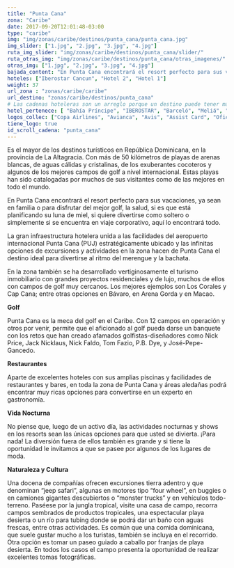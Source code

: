 ```yaml
---
title: "Punta Cana"
zona: "Caribe"
date: 2017-09-20T12:01:48-03:00
type: "caribe"
img: "img/zonas/caribe/destinos/punta_cana/punta_cana.jpg"
img_slider: ["1.jpg", "2.jpg", "3.jpg", "4.jpg"]
ruta_img_slider: "img/zonas/caribe/destinos/punta_cana/slider/"
ruta_otras_img: "img/zonas/caribe/destinos/punta_cana/otras_imagenes/"
otras_img: ["1.jpg", "2.jpg", "3.jpg", "4.jpg"]
bajada_content: "En Punta Cana encontrará el resort perfecto para sus vacaciones, ya sean en familia o para disfrutar del mejor golf, la salud, si es que está planificando su luna de miel, si quiere divertirse como soltero o simplemente si se encuentra en viaje corporativo, aquí lo encontrará todo."
hoteles: ["Iberostar Cancun", "Hotel 2", "Hotel 1"]
weight: 37
url_zona : "zonas/caribe/caribe"
url_destino: "zonas/caribe/destinos/punta_cana"
# Las cadenas hoteleras son un arreglo porque un destino puede tener mas de uno.
hotel_pertenece: [ "Bahía Príncipe", "IBEROSTAR", "Barceló", "Meliá", "Breathless", "Now", "Dreams", "Coming2", "Catalonia", "Blue Diamond", "Palladium", "Ocean", "Blue Travel" ]
logos_collec: ["Copa Airlines", "Avianca", "Avis", "Assist Card", "Oficina de Turismo República Dominicana"]
tiene_logo: true
id_scroll_cadena: "punta_cana"
---
```

Es el mayor de los destinos turísticos en República Dominicana, en la provincia de La Altagracia. Con más de 50 kilómetros de playas de arenas blancas, de aguas cálidas y cristalinas, de los exuberantes cocoteros y algunos de los mejores campos de golf a nivel internacional. Estas playas han sido catalogadas por muchos de sus visitantes como de las mejores en todo el mundo.

En Punta Cana encontrará el resort perfecto para sus vacaciones, ya sean en familia o para disfrutar del mejor golf, la salud, si es que está planificando su luna de miel, si quiere divertirse como soltero o simplemente si se encuentra en viaje corporativo, aquí lo encontrará todo.

La gran infraestructura hotelera unida a las facilidades del aeropuerto internacional Punta Cana (PUJ) estratégicamente ubicado y las infinitas opciones de excursiones y actividades en la zona hacen de Punta Cana el destino ideal para divertirse al ritmo del merengue y la bachata.

En la zona también se ha desarrollado vertiginosamente el turismo inmobiliario con grandes proyectos residenciales y de lujo, muchos de ellos con campos de golf muy cercanos. Los mejores ejemplos son Los Corales y Cap Cana; entre otras opciones en Bávaro, en Arena Gorda y en Macao.

**Golf**

Punta Cana es la meca del golf en el Caribe. Con 12 campos en operación y otros por venir, permite que el aficionado al golf pueda darse un banquete con los retos que han creado afamados golfistas-diseñadores como Nick Price, Jack Nicklaus, Nick Faldo, Tom Fazio, P.B. Dye, y José-Pepe-Gancedo.

**Restaurantes**

Aparte de excelentes hoteles con sus amplias piscinas y facilidades de restaurantes y bares, en toda la zona de Punta Cana y áreas aledañas podrá encontrar muy ricas opciones para convertirse en un experto en gastronomía.

**Vida Nocturna**

No piense que, luego de un activo día, las actividades nocturnas y shows en los resorts sean las únicas opciones para que usted se divierta. ¡Para nada! La diversión fuera de ellos también es grande y si tiene la oportunidad le invitamos a que se pasee por algunos de los lugares de moda.

**Naturaleza y Cultura**

Una docena de compañías ofrecen excursiones tierra adentro y que denominan “jeep safari”, algunas en motores tipo “four wheel”, en buggies o en camiones gigantes descubiertos o “monster trucks” y en vehículos todo-terreno. Paséese por la jungla tropical, visite una casa de campo, recorra campos sembrados de productos tropicales, una espectacular playa desierta o un río para tubing donde se podrá dar un baño con aguas frescas, entre otras actividades. Es común que una comida dominicana, que suele gustar mucho a los turistas, también se incluya en el recorrido. Otra opción es tomar un paseo guiado a caballo por franjas de playa desierta. En todos los casos el campo presenta la oportunidad de realizar excelentes tomas fotográficas.
